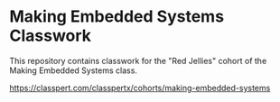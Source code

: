 # Making Embedded Systems Classwork

This repository contains classwork for the "Red Jellies" cohort of the Making Embedded Systems class.

https://classpert.com/classpertx/cohorts/making-embedded-systems